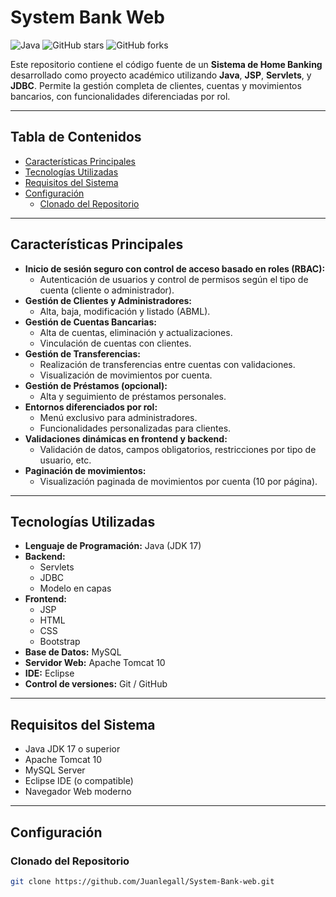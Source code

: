 # System Bank Web

![Java](https://img.shields.io/badge/Java-ED8B00?style=for-the-badge&logo=java&logoColor=white)
![GitHub stars](https://img.shields.io/github/stars/Juanlegall/System-Bank-web?style=social)
![GitHub forks](https://img.shields.io/github/forks/Juanlegall/System-Bank-web?style=social)

Este repositorio contiene el código fuente de un **Sistema de Home Banking** desarrollado como proyecto académico utilizando **Java**, **JSP**, **Servlets**, y **JDBC**. Permite la gestión completa de clientes, cuentas y movimientos bancarios, con funcionalidades diferenciadas por rol.

---

## Tabla de Contenidos

* [Características Principales](#características-principales)
* [Tecnologías Utilizadas](#tecnologías-utilizadas)
* [Requisitos del Sistema](#requisitos-del-sistema)
* [Configuración](#configuración)
    * [Clonado del Repositorio](#clonado-del-repositorio)
   
---

## Características Principales

* **Inicio de sesión seguro con control de acceso basado en roles (RBAC):**
    * Autenticación de usuarios y control de permisos según el tipo de cuenta (cliente o administrador).
* **Gestión de Clientes y Administradores:**
    * Alta, baja, modificación y listado (ABML).
* **Gestión de Cuentas Bancarias:**
    * Alta de cuentas, eliminación y actualizaciones.
    * Vinculación de cuentas con clientes.
* **Gestión de Transferencias:**
    * Realización de transferencias entre cuentas con validaciones.
    * Visualización de movimientos por cuenta.
* **Gestión de Préstamos (opcional):**
    * Alta y seguimiento de préstamos personales.
* **Entornos diferenciados por rol:**
    * Menú exclusivo para administradores.
    * Funcionalidades personalizadas para clientes.
* **Validaciones dinámicas en frontend y backend:**
    * Validación de datos, campos obligatorios, restricciones por tipo de usuario, etc.
* **Paginación de movimientos:**
    * Visualización paginada de movimientos por cuenta (10 por página).

---

## Tecnologías Utilizadas

* **Lenguaje de Programación:** Java (JDK 17)
* **Backend:**
    * Servlets
    * JDBC
    * Modelo en capas
* **Frontend:**
    * JSP
    * HTML
    * CSS
    * Bootstrap
* **Base de Datos:** MySQL
* **Servidor Web:** Apache Tomcat 10
* **IDE:** Eclipse
* **Control de versiones:** Git / GitHub

---

## Requisitos del Sistema

* Java JDK 17 o superior  
* Apache Tomcat 10  
* MySQL Server  
* Eclipse IDE (o compatible)  
* Navegador Web moderno

---

## Configuración

### Clonado del Repositorio

```bash
git clone https://github.com/Juanlegall/System-Bank-web.git
